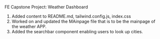 FE Capstone Project: Weather Dashboard

1. Added content to README.md, tailwind.config.js, index.css
2. Worked on and updated the MAinpage file that is to be the mainpage of the weather APP.
3. Added the searchbar component enabling users to look up cities.